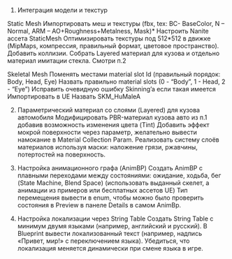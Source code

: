 1. Интеграция модели и текстур

Static Mesh
Импортировать меш и текстуры (fbx, tex: BC- BaseColor, N – Normal, ARM – AO+Roughness+Metalness, Mask)*
Настроить Nanite ассета StaticMesh
Оптимизировать текстуры под 512*512 в движке (MipMaps, компрессия, правильный формат, цветовое пространство).
Добавить коллизии.
Собрать Layered материал для кузова и отдельно материал имитации стекла. Смотри п.2

Skeletal Mesh
Поменять местами material slot Id (правильный порядок: Body, Head, Eye)
Назвать правильно material slots (0 - “Body”, 1 - Head, 2 - “Eye”)
Исправить очевидную ошибку Skinning’a если такая имеется
Импортировать в UE
Назвать SKM_HuMaleA

2. Параметрический материал со слоями (Layered) для кузова автомобиля
Модифицировать PBR-материал кузова авто из п.1 добавив возможность изменения цвета (Tint)
Добавить эффект мокрой поверхности через параметр, желательно вывести намокание в Material Collection Param.
Реализовать систему слоёв материалов используя маски: наложение грязи, ржавчины, потертостей на поверхность.
3. Настройка анимационного графа (AnimBP)
Создать AnimBP с плавными переходами между состояниями: ожидание, ходьба, бег (State Machine, Blend Space) (использовать выданный скелет, а анимации из примеров или бесплатных ассетов UE)
Тип перемещения вывести в enum, чтобы можно было проверить состояния в Preview в панеле Details в самом AnimBp.

4. Настройка локализации через String Table
Создать String Table с минимум двумя языками (например, английский и русский).
В Blueprint вывести локализованный текст (например, надпись «Привет, мир!» с переключением языка).
Убедиться, что локализация меняется динамически при смене языка в игре.
